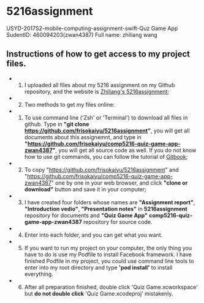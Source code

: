 # 5216assignment
USYD-2017S2-mobile-computing-assignment-swift-Quz Game App
SudentID: 460094203(zwan4387)
Full name: zhiliang wang
## Instructions of how to get access to my project files.
- 1. I uploaded all files about my 5216 assignment on my Github repository, and the website is [Zhiliang's 5216assignment](https://github.com/frisokaiyu/comp5216-quiz-game-app-zwan4387);
- 2. Two methods to get my files online:
- 1) To use command line ('Zsh' or 'Terminal') to download all files in github. Type in **"git clone https://github.com/frisokaiyu/5216assignment"**, you will get all documents about this assignemnt, and type in **"https://github.com/frisokaiyu/comp5216-quiz-game-app-zwan4387"**, you will get all source code as well.
If you do not know how to use git commands, you can follow the tutorial of [Gitbook](https://git-scm.com/book/en/v2/);
- 2) To copy "https://github.com/frisokaiyu/5216assignment" and "https://github.com/frisokaiyu/comp5216-quiz-game-app-zwan4387" one by one in your web browser, and click **"clone or download"** button and save it in your computer;
- 3. I have created four folders whose names are **"Assignment report"**, **"Introduction vedio"**, **"Presentation notes"** in **5216assignment** repository for documents and **"Quiz Game App"** **comp5216-quiz-game-app-zwan4387** repository for source code.
- 4. Enter into each folder, and you can get what you want.
- 5. If you want to run my project on your computer, the only thing you have to do is use my Podfile to install Facebook framework. I have finished Podfile in my project, you could use command line tools to enter into my root directory and type **'pod install'** to install everything.
- 6. After all preparation finished, double click 'Quiz Game.xcworkspace' but **do not double click** 'Quiz Game.xcodeproj' mistakenly.

